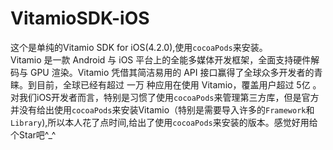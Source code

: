 # VitamioSDK-iOS
这个是单纯的Vitamio SDK for iOS(4.2.0),使用`cocoaPods`来安装。<br>Vitamio 是一款 Android 与 iOS 平台上的全能多媒体开发框架，全面支持硬件解码与 GPU 渲染。Vitamio 凭借其简洁易用的 API 接口赢得了全球众多开发者的青睐。到目前，全球已经有超过 一万 种应用在使用 Vitamio，覆盖用户超过 5亿 。<br>
对我们iOS开发者而言，特别是习惯了使用`cocoaPods`来管理第三方库，但是官方并没有给出使用`cocoaPods`来安装Vitamio（特别是需要导入许多的`Framework`和`Library`),所以本人花了点时间,给出了使用`cocoaPods`来安装的版本。感觉好用给个Star吧^_^

